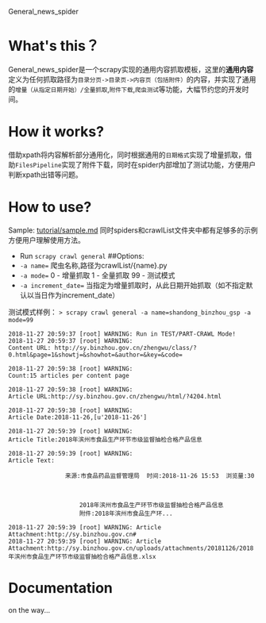 General_news_spider

# What's this？
General_news_spider是一个scrapy实现的通用内容抓取模板，这里的**通用内容**定义为任何抓取路径为`目录分页->目录页->内容页（包括附件）`的内容，并实现了通用的`增量（从指定日期开始）/全量抓取`,`附件下载`,`爬虫测试`等功能，大幅节约您的开发时间。

# How it works?
借助xpath将内容解析部分通用化，同时根据通用的`日期格式`实现了增量抓取，借助`FilesPipeline`实现了附件下载，同时在spider内部增加了测试功能，方便用户判断xpath出错等问题。

# How to use?
Sample: [tutorial/sample.md][1]
同时spiders和crawlList文件夹中都有足够多的示例方便用户理解使用方法。

- Run `scrapy crawl general`
##Options:
- `-a name=` 爬虫名称,路径为crawlList/{name}.py
- `-a mode=` 0 - 增量抓取 1 - 全量抓取 99 - 测试模式
- `-a increment_date=` 当指定为增量抓取时，从此日期开始抓取（如不指定默认以当日作为increment_date）

测试模式样例：
`> scrapy crawl general -a name=shandong_binzhou_gsp -a mode=99`
```
2018-11-27 20:59:37 [root] WARNING: Run in TEST/PART-CRAWL Mode!
2018-11-27 20:59:37 [root] WARNING:
Content URL: http://sy.binzhou.gov.cn/zhengwu/class/?0.html&page=1&showtj=&showhot=&author=&key=&code=

2018-11-27 20:59:38 [root] WARNING:
Count:15 articles per content page

2018-11-27 20:59:38 [root] WARNING:
Article URL:http://sy.binzhou.gov.cn/zhengwu/html/?4204.html

2018-11-27 20:59:38 [root] WARNING:
Article Date:2018-11-26,[u'2018-11-26']

2018-11-27 20:59:39 [root] WARNING:
Article Title:2018年滨州市食品生产环节市级监督抽检合格产品信息

2018-11-27 20:59:39 [root] WARNING:
Article Text:

            	来源:市食品药品监督管理局  时间:2018-11-26 15:53  浏览量:30



                    2018年滨州市食品生产环节市级监督抽检合格产品信息
                    附件:2018年滨州市食品生产环...

2018-11-27 20:59:39 [root] WARNING: Article Attachment:http://sy.binzhou.gov.cn#
2018-11-27 20:59:39 [root] WARNING: Article Attachment:http://sy.binzhou.gov.cn/uploads/attachments/20181126/2018年滨州市食品生产环节市级监督抽检合格产品信息.xlsx
```

# Documentation
on the way...



  [1]: https://github.com/SunlightData/General_News_Crawler/blob/master/tutorial/sample.md
